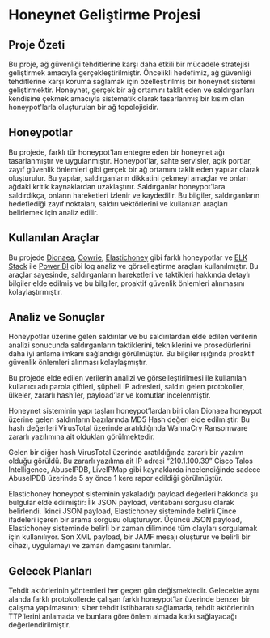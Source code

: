 # Honeynet Geliştirme Projesi

## Proje Özeti

Bu proje, ağ güvenliği tehditlerine karşı daha etkili bir mücadele stratejisi geliştirmek amacıyla gerçekleştirilmiştir. Öncelikli hedefimiz, ağ güvenliği tehditlerine karşı koruma sağlamak için özelleştirilmiş bir honeynet sistemi geliştirmektir. Honeynet, gerçek bir ağ ortamını taklit eden ve saldırganları kendisine çekmek amacıyla sistematik olarak tasarlanmış bir kısım olan honeypot'larla oluşturulan bir ağ topolojisidir.

## Honeypotlar

Bu projede, farklı tür honeypot'ları entegre eden bir honeynet ağı tasarlanmıştır ve uygulanmıştır. Honeypot'lar, sahte servisler, açık portlar, zayıf güvenlik önlemleri gibi gerçek bir ağ ortamını taklit eden yapılar olarak oluşturulur. Bu yapılar, saldırganların dikkatini çekmeyi amaçlar ve onları ağdaki kritik kaynaklardan uzaklaştırır. Saldırganlar honeypot'lara saldırdıkça, onların hareketleri izlenir ve kaydedilir. Bu bilgiler, saldırganların hedeflediği zayıf noktaları, saldırı vektörlerini ve kullanılan araçları belirlemek için analiz edilir.

## Kullanılan Araçlar

Bu projede [Dionaea](https://dionaea.readthedocs.io/en/latest/index.html), [Cowrie](https://github.com/cowrie/cowrie), [Elastichoney](https://github.com/jordan-wright/elastichoney) gibi farklı honeypotlar ve [ELK Stack](https://www.elastic.co/elastic-stack?ultron=B-Stack-Trials-EMEA-S-PHS&gambit=Stack-ELK&blade=adwords-s&hulk=paid&Device=c&thor=elk%20stack) ile [Power BI](https://powerbi.microsoft.com/tr-tr/) gibi log analiz ve görselleştirme araçları kullanılmıştır. Bu araçlar sayesinde, saldırganların hareketleri ve taktikleri hakkında detaylı bilgiler elde edilmiş ve bu bilgiler, proaktif güvenlik önlemleri alınmasını kolaylaştırmıştır.

## Analiz ve Sonuçlar

Honeypotlar üzerine gelen saldırılar ve bu saldırılardan elde edilen verilerin analizi sonucunda saldırganların taktiklerini, tekniklerini ve prosedürlerini daha iyi anlama imkanı sağlandığı görülmüştür. Bu bilgiler ışığında proaktif güvenlik önlemleri alınması kolaylaşmıştır.

Bu projede elde edilen verilerin analizi ve görselleştirilmesi ile kullanılan kullanıcı adı parola çiftleri, şüpheli IP adresleri, saldırı gelen protokoller, ülkeler, zararlı hash’ler, payload’lar ve komutlar incelenmiştir.

Honeynet sisteminin yapı taşları honeypot’lardan biri olan Dionaea honeypot üzerine gelen saldırıların bazılarında MD5 Hash değeri elde edilmiştir. Bu hash değerleri VirusTotal üzerinde aratıldığında WannaCry Ransomware zararlı yazılımına ait oldukları görülmektedir.

Gelen bir diğer hash VirusTotal üzerinde aratıldığında zararlı bir yazılım olduğu görüldü. Bu zararlı yazılıma ait IP adresi “210.1.100.39” Cisco Talos Intelligence, AbuseIPDB, LiveIPMap gibi kaynaklarda incelendiğinde sadece AbuseIPDB üzerinde 5 ay önce 1 kere rapor edildiği görülmüştür.

Elastichoney honeypot sisteminin yakaladığı payload değerleri hakkında şu bulgular elde edilmiştir: İlk JSON payload, veritabanı sorgusu olarak belirlendi. İkinci JSON payload, Elastichoney sisteminde belirli Çince ifadeleri içeren bir arama sorgusu oluşturuyor. Üçüncü JSON payload, Elastichoney sisteminde belirli bir zaman diliminde tüm olayları sorgulamak için kullanılıyor. Son XML payload, bir JAMF mesajı oluşturur ve belirli bir cihazı, uygulamayı ve zaman damgasını tanımlar.

## Gelecek Planları

Tehdit aktörlerinin yöntemleri her geçen gün değişmektedir. Gelecekte aynı alanda farklı protokollerde çalışan farklı honeypot’lar üzerinde benzer bir çalışma yapılmasının; siber tehdit istihbaratı sağlamada, tehdit aktörlerinin TTP’lerini anlamada ve bunlara göre önlem almada katkı sağlayacağı değerlendirilmiştir.
